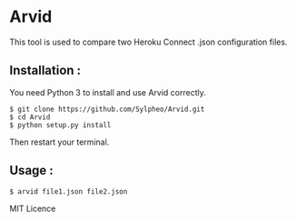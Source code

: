 # Arvid

This tool is used to compare two Heroku Connect .json configuration files.

## Installation : 

You need Python 3 to install and use Arvid correctly.

    $ git clone https://github.com/Sylpheo/Arvid.git
    $ cd Arvid
    $ python setup.py install

Then restart your terminal.

## Usage :

	$ arvid file1.json file2.json


MIT Licence